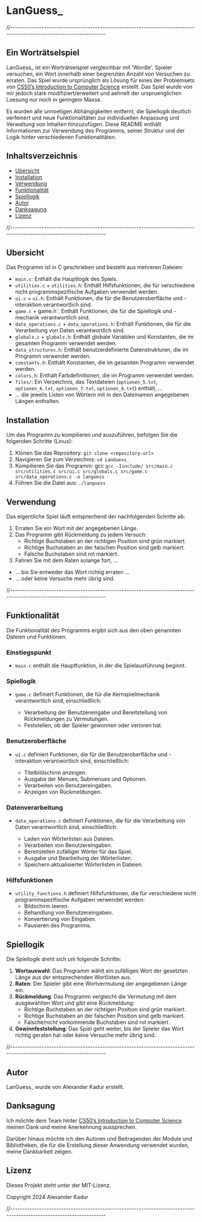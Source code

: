 # LanGuess_

//---------------------------------------------------------------------------------------------------------------------

## Ein Worträtselspiel

LanGuess_ ist ein Worträtselspiel vergleichbar mit 'Wordle'. Spieler versuchen, ein Wort innerhalb einer begrenzten Anzahl von Versuchen zu erraten. Das Spiel wurde ursprünglich als Lösung für eines der Problemsets von [CS50’s Introduction to Computer Science](https://cs50.harvard.edu/x/2023/psets/2/wordle50/) erstellt. Das Spiel wurde von mir jedoch stark modifiziert/erweitert und aehnelt der urspruenglichen Loesung nur noch in geringem Masse.

Es wurden alle unnoetigen Abhängigkeiten entfernt, die Spiellogik deutlich verfeinert und neue Funktionalitäten zur individuellen Anpassung und Verwaltung von Inhalten hinzuzufügen. Diese README enthält Informationen zur Verwendung des Programms, seiner Struktur und der Logik hinter verschiedenen Funktionalitäten.

## Inhaltsverzeichnis

- [Ubersicht](#ubersicht)
- [Installation](#installation)
- [Verwendung](#verwendung)
- [Funktionalität](#funktionalität)
- [Spiellogik](#spiellogik)
- [Autor](#autor)
- [Danksagung](#danksagung)
- [Lizenz](#lizenz)

//---------------------------------------------------------------------------------------------------------------------

## Ubersicht

Das Programm ist in C geschrieben und besteht aus mehreren Dateien:

- `main.c`: Enthält die Hauptlogik des Spiels.
- `utilities.c` + `utilities.h`: Enthält Hilfsfunktionen, die für verschiedene nicht programmspezifische Aufgaben verwendet werden.
- `ui.c` + `ui.h`: Enthält Funktionen, die für die Benutzeroberfläche und -interaktion verantwortlich sind.
- `game.c` + game.h`: Enthält Funktionen, die für die Spiellogik und -mechanik verantwortlich sind.
- `data_operations.c` + `data_operations.h`: Enthält Funktionen, die für die Verarbeitung von Daten verantwortlich sind.
- `globals.c` + `globals.h`: Enthält globale Variablen und Konstanten, die im gesamten Programm verwendet werden.
- `data_structures.h`: Enthält benutzerdefinierte Datenstrukturen, die im Programm verwendet werden.
- `constants.h`: Enthält Konstanten, die im gesamten Programm verwendet werden.
- `colors.h`: Enthält Farbdefinitionen, die im Programm verwendet werden.
- `files/`: Ein Verzeichnis, das Textdateien (`optionen_5.txt`, `optionen_6.txt`, `optionen_7.txt`, `optionen_8.txt`) enthält, ...
- ... die jeweils Listen von Wörtern mit in den Dateinamen angegebenen Längen enthalten.

## Installation

Um das Programm zu kompilieren und auszuführen, befolgen Sie die folgenden Schritte (Linux):

1. Klonen Sie das Repository: `git clone <repository-url>`
2. Navigieren Sie zum Verzeichnis: `cd LanGuess_`
3. Kompilieren Sie das Programm: gcc `gcc -Iinclude/ src/main.c src/utilities.c src/ui.c src/globals.c src/game.c src/data_operations.c -o languess`
4. Führen Sie die Datei aus: `./languess`

## Verwendung

Das eigentliche Spiel läuft entsprechend der nachfolgenden Schritte ab:

1. Erraten Sie ein Wort mit der angegebenen Länge.
2. Das Programm gibt Rückmeldung zu jedem Versuch:
   - Richtige Buchstaben an der richtigen Position sind grün markiert.
   - Richtige Buchstaben an der falschen Position sind gelb markiert.
   - Falsche Buchstaben sind rot markiert.
3. Fahren Sie mit dem Raten solange fort, ...
- ... bis Sie entweder das Wort richtig erraten ...
- ... oder keine Versuche mehr übrig sind.

//---------------------------------------------------------------------------------------------------------------------

## Funktionalität

Die Funktionalität des Programms ergibt sich aus den oben genannten Dateien und Funktionen.

### Einstiegspunkt

- `main.c` enthält die Hauptfunktion, in der die Spielausführung beginnt.

### Spiellogik

- `game.c` definiert Funktionen, die für die Kernspielmechanik verantwortlich sind, einschließlich:

  - Verarbeitung der Benutzereingabe und Bereitstellung von Rückmeldungen zu Vermutungen.
  - Feststellen, ob der Spieler gewonnen oder verloren hat.

### Benutzeroberfläche

- `ui.c` definiert Funktionen, die für die Benutzeroberfläche und -interaktion verantwortlich sind, einschließlich:

  - Titelbildschirm anzeigen.
  - Ausgabe der Menues, Submenues und Optionen.
  - Verarbeiten von Benutzereingaben.
  - Anzeigen von Rückmeldungen.

### Datenverarbeitung

- `data_operations.c` definiert Funktionen, die für die Verarbeitung von Daten verantwortlich sind, einschließlich:

  - Laden von Wörterlisten aus Dateien.
  - Verarbeiten von Benutzereingaben.
  - Bereitstellen zufälliger Wörter für das Spiel.
  - Ausgabe und Bearbeitung der Wörterlisten.
  - Speichern aktualisierter Wörterlisten in Dateien.

### Hilfsfunktionen

- `utility_functions.h` definiert Hilfsfunktionen, die für verschiedene nicht programmspezifische Aufgaben verwendet werden:
  - Bildschirm leeren.
  - Behandlung von Benutzereingaben.
  - Konvertierung von Eingaben.
  - Pausieren des Programms.

## Spiellogik

Die Spiellogik dreht sich um folgende Schritte:

1. **Wortauswahl**: Das Programm wählt ein zufälliges Wort der gesetzten Länge aus der entsprechenden Wortlisten aus.
2. **Raten**: Der Spieler gibt eine Wortvermutung der angegebenen Länge ein.
3. **Rückmeldung**: Das Programm vergleicht die Vermutung mit dem ausgewählten Wort und gibt eine Rückmeldung:
   - Richtige Buchstaben an der richtigen Position sind grün markiert.
   - Richtige Buchstaben an der falschen Position sind gelb markiert.
   - Falsche/nicht vorkommende Buchstaben sind rot markiert.
4. **Gewinnfeststellung**: Das Spiel geht weiter, bis der Spieler das Wort richtig geraten hat oder keine Versuche mehr übrig sind.

//---------------------------------------------------------------------------------------------------------------------

## Autor

LanGuess_ wurde von Alexander Kadur erstellt.

## Danksagung

Ich möchte dem Team hinter [CS50’s Introduction to Computer Science](https://cs50.harvard.edu/x/2023/) meinen Dank und meine Anerkennung aussprechen.

Darüber hinaus möchte ich den Autoren und Beitragenden der Module und Bibliotheken, die für die Erstellung dieser Anwendung verwendet wurden, meine Dankbarkeit zeigen.

## Lizenz

Dieses Projekt steht unter der MIT-Lizenz.

Copyright 2024 Alexander Kadur

//---------------------------------------------------------------------------------------------------------------------